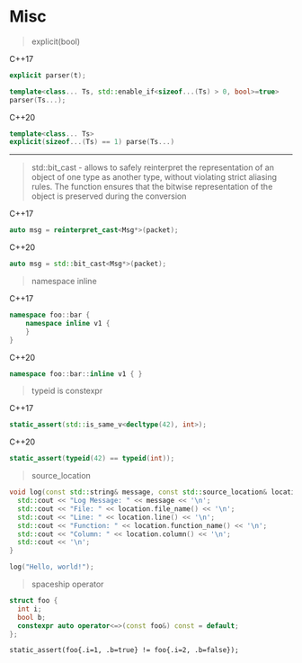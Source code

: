 # Misc

> explicit(bool)

  C++17
  ```cpp
  explicit parser(t);

  template<class... Ts, std::enable_if<sizeof...(Ts) > 0, bool>=true>
  parser(Ts...);
  ```

  C++20
  ```cpp
  template<class... Ts>
  explicit(sizeof...(Ts) == 1) parse(Ts...)
  ```

---

> std::bit_cast - allows to safely reinterpret the representation of an object of one type as another type, without violating strict aliasing rules. The function ensures that the bitwise representation of the object is preserved during the conversion

  C++17
  ```cpp
  auto msg = reinterpret_cast<Msg*>(packet);
  ```

  C++20
  ```cpp
  auto msg = std::bit_cast<Msg*>(packet);
  ```

> namespace inline

  C++17
  ```cpp
  namespace foo::bar {
      namespace inline v1 {
      }
  }
  ```

  C++20
  ```cpp
  namespace foo::bar::inline v1 { }
  ```

> typeid is constexpr

  C++17
  ```cpp
  static_assert(std::is_same_v<decltype(42), int>);
  ```

  C++20
  ```cpp
  static_assert(typeid(42) == typeid(int));
  ```

> source_location

  ```cpp
  void log(const std::string& message, const std::source_location& location = std::source_location::current()) {
    std::cout << "Log Message: " << message << '\n';
    std::cout << "File: " << location.file_name() << '\n';
    std::cout << "Line: " << location.line() << '\n';
    std::cout << "Function: " << location.function_name() << '\n';
    std::cout << "Column: " << location.column() << '\n';
    std::cout << '\n';
  }
  ```

  ```cpp
  log("Hello, world!");
  ```

> spaceship operator

  ```cpp
  struct foo {
    int i;
    bool b;
    constexpr auto operator<=>(const foo&) const = default;
  };
  ```

  ```
  static_assert(foo{.i=1, .b=true} != foo{.i=2, .b=false});
  ```

